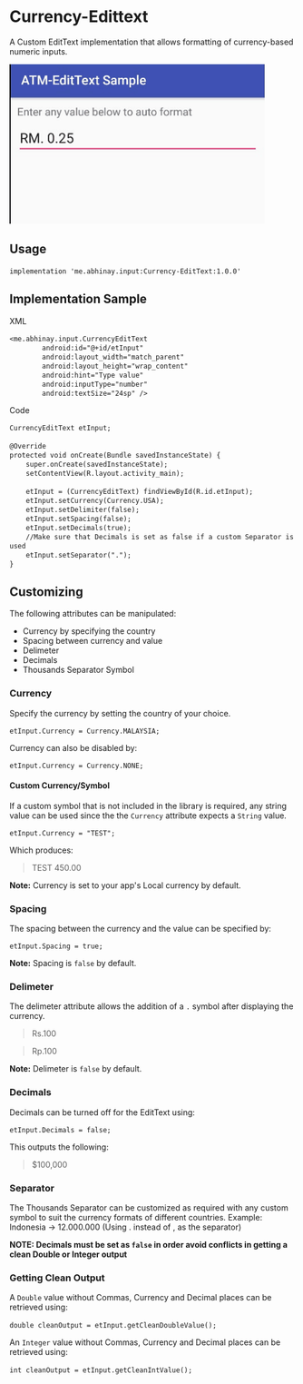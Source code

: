# Currency-Edittext
 A Custom EditText implementation that allows formatting of currency-based numeric inputs.

![Alt text](/demo_1.gif "Currency-Edittext Input Demo")



## Usage

```
implementation 'me.abhinay.input:Currency-EditText:1.0.0'
```

## Implementation Sample

XML

```
<me.abhinay.input.CurrencyEditText
        android:id="@+id/etInput"
        android:layout_width="match_parent"
        android:layout_height="wrap_content"
        android:hint="Type value"
        android:inputType="number"
        android:textSize="24sp" />
```

Code

```
CurrencyEditText etInput;

@Override
protected void onCreate(Bundle savedInstanceState) {
    super.onCreate(savedInstanceState);
    setContentView(R.layout.activity_main);

    etInput = (CurrencyEditText) findViewById(R.id.etInput);
    etInput.setCurrency(Currency.USA);
    etInput.setDelimiter(false);
    etInput.setSpacing(false);
    etInput.setDecimals(true);
    //Make sure that Decimals is set as false if a custom Separator is used
    etInput.setSeparator(".");
}
```

## Customizing

The following attributes can be manipulated:

- Currency by specifying the country
- Spacing between currency and value
- Delimeter
- Decimals
- Thousands Separator Symbol

### Currency

Specify the currency by setting the country of your choice.

```
etInput.Currency = Currency.MALAYSIA;
```

Currency can also be disabled by:

```
etInput.Currency = Currency.NONE;
```

#### Custom Currency/Symbol

If a custom symbol that is not included in the library is required, any string value can be used since the the `Currency` attribute expects a `String` value.

```
etInput.Currency = "TEST";
```

Which produces:
>TEST 450.00

**Note:** Currency is set to your app's Local currency by default.

### Spacing

The spacing between the currency and the value can be specified by:

```
etInput.Spacing = true;
```

**Note:** Spacing is `false` by default.

### Delimeter

The delimeter attribute allows the addition of a `.` symbol after displaying the currency.

> Rs.100

> Rp.100

**Note:** Delimeter is `false` by default.

### Decimals

Decimals can be turned off for the EditText using:

```
etInput.Decimals = false;
```

This outputs the following:

> $100,000

### Separator

The Thousands Separator can be customized as required with any custom symbol to suit the currency formats of different countries. Example: Indonesia -> 12.000.000 (Using . instead of , as the separator)

**NOTE: Decimals must be set as `false` in order avoid conflicts in getting a clean Double or Integer output**

### Getting Clean Output

A `Double` value without Commas, Currency and Decimal places can be retrieved using:

`double cleanOutput = etInput.getCleanDoubleValue();`

An `Integer` value without Commas, Currency and Decimal places can be retrieved using:

`int cleanOutput = etInput.getCleanIntValue();`
